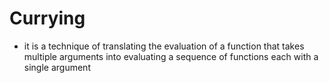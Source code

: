# Currying
 - it is a technique of translating the evaluation of a function that takes multiple arguments into evaluating a sequence of functions each with a single argument
  
